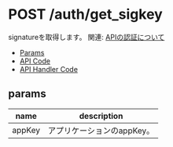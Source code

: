 # POST /auth/get_sigkey

signatureを取得します。
関連: [APIの認証について](/docs/auth.md)

- [Params](#params)
- [API Code](/src/endpoints/auth/get_sigkey.js)
- [API Handler Code](/src/handlers/web/auth/get_sigkey.js)

## params


name|description
---|---
appKey|アプリケーションのappKey。
